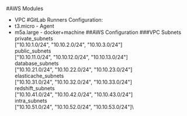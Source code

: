 #AWS Modules
* VPC
#GitLab Runners
Configuration: 
* t3.micro - Agent
* m5a.large - docker+machine
##AWS Configuration
###VPC Subnets
private_subnets\
["10.10.1.0/24", "10.10.2.0/24", "10.10.3.0/24"]\
public_subnets\
["10.10.11.0/24", "10.10.12.0/24", "10.10.13.0/24"]\
database_subnets\
["10.10.21.0/24", "10.10.22.0/24", "10.10.23.0/24"]\
elasticache_subnets\
["10.10.31.0/24", "10.10.32.0/24", "10.10.33.0/24"]\
redshift_subnets\
["10.10.41.0/24", "10.10.42.0/24", "10.10.43.0/24"]\
intra_subnets\
["10.10.51.0/24", "10.10.52.0/24", "10.10.53.0/24"]\
